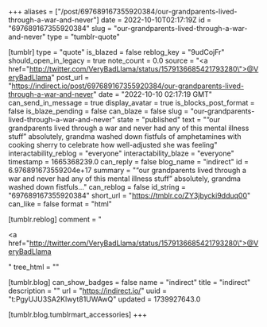 +++
aliases = ["/post/697689167355920384/our-grandparents-lived-through-a-war-and-never"]
date = 2022-10-10T02:17:19Z
id = "697689167355920384"
slug = "our-grandparents-lived-through-a-war-and-never"
type = "tumblr-quote"

[tumblr]
type = "quote"
is_blazed = false
reblog_key = "9udCojFr"
should_open_in_legacy = true
note_count = 0.0
source = "<a href=\"http://twitter.com/VeryBadLlama/status/1579136685421793280\">@VeryBadLlama</a>"
post_url = "https://indirect.io/post/697689167355920384/our-grandparents-lived-through-a-war-and-never"
date = "2022-10-10 02:17:19 GMT"
can_send_in_message = true
display_avatar = true
is_blocks_post_format = false
is_blaze_pending = false
can_blaze = false
slug = "our-grandparents-lived-through-a-war-and-never"
state = "published"
text = "“our grandparents lived through a war and never had any of this mental illness stuff” absolutely, grandma washed down fistfuls of amphetamines with cooking sherry to celebrate how well-adjusted she was feeling"
interactability_reblog = "everyone"
interactability_blaze = "everyone"
timestamp = 1665368239.0
can_reply = false
blog_name = "indirect"
id = 6.976891673559204e+17
summary = "“our grandparents lived through a war and never had any of this mental illness stuff” absolutely, grandma washed down fistfuls..."
can_reblog = false
id_string = "697689167355920384"
short_url = "https://tmblr.co/ZY3jbycki9dduq00"
can_like = false
format = "html"

[tumblr.reblog]
comment = "<p><a href=\"http://twitter.com/VeryBadLlama/status/1579136685421793280\">@VeryBadLlama</a></p>"
tree_html = ""

[tumblr.blog]
can_show_badges = false
name = "indirect"
title = "indirect"
description = ""
url = "https://indirect.io/"
uuid = "t:PgyUJU3SA2Klwyt81UWAwQ"
updated = 1739927643.0

[tumblr.blog.tumblrmart_accessories]
+++
